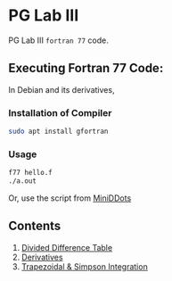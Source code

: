 # PG Lab III
PG Lab III `fortran 77` code.

## Executing Fortran 77 Code:
In Debian and its derivatives,
### Installation of Compiler
```bash
sudo apt install gfortran
```
### Usage
```bash
f77 hello.f
./a.out
```

Or, use the script from [MiniDDots](https://github.com/sahashirshendu/miniddots)

## Contents
1. [Divided Difference Table](./div.f)
2. [Derivatives](./der.f)
3. [Trapezoidal & Simpson Integration](./int.f)
